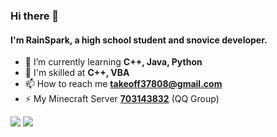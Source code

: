 ### Hi there 👋

#### I'm RainSpark, a high school student and snovice developer.

- 🌱 I’m currently learning **C++, Java, Python**
- 🤔 I'm skilled at **C++, VBA**
- 📫 How to reach me **takeoff37808@gmail.com**
- ⚡ My Minecraft Server **[703143832](https://jq.qq.com/?_wv=1027&k=ci7GrHKO)** (QQ Group)

![](https://github-readme-stats.vercel.app/api/top-langs?username=Takeoff0518&show_icons=true&locale=en&layout=compact) ![](https://github-readme-stats.vercel.app/api?username=Takeoff0518)

<!-- ![](https://raw.githubusercontent.com/Takeoff0518/Takeoff0518/main/assets/github-contribution-grid-snake.svg) -->
